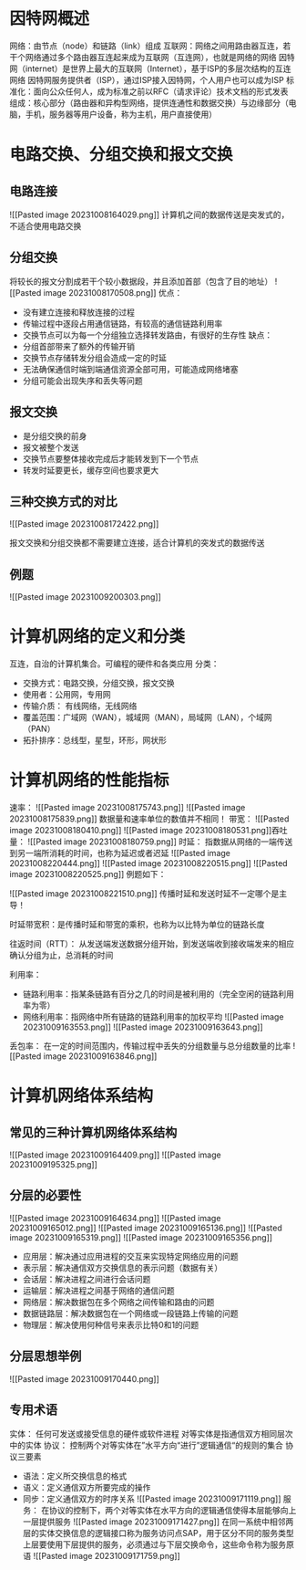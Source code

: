 # 因特网概述
网络：由节点（node）和链路（link）组成
互联网：网络之间用路由器互连，若干个网络通过多个路由器互连起来成为互联网（互连网），也就是网络的网络
因特网（internet）是世界上最大的互联网（Internet），基于ISP的多层次结构的互连网络
因特网服务提供者（ISP），通过ISP接入因特网，个人用户也可以成为ISP
标准化：面向公众任何人，成为标准之前以RFC（请求评论）技术文档的形式发表
组成：核心部分（路由器和异构型网络，提供连通性和数据交换）与边缘部分（电脑，手机，服务器等用户设备，称为主机，用户直接使用）
# 电路交换、分组交换和报文交换
## 电路连接

![[Pasted image 20231008164029.png]]
计算机之间的数据传送是突发式的，不适合使用电路交换
## 分组交换
将较长的报文分割成若干个较小数据段，并且添加首部（包含了目的地址）
![[Pasted image 20231008170508.png]]
优点：
- 没有建立连接和释放连接的过程
- 传输过程中逐段占用通信链路，有较高的通信链路利用率
- 交换节点可以为每一个分组独立选择转发路由，有很好的生存性
缺点：
- 分组首部带来了额外的传输开销
- 交换节点存储转发分组会造成一定的时延
- 无法确保通信时端到端通信资源全部可用，可能造成网络堵塞
- 分组可能会出现失序和丢失等问题

## 报文交换

- 是分组交换的前身
- 报文被整个发送
- 交换节点要整体接收完成后才能转发到下一个节点
- 转发时延要更长，缓存空间也要求更大

## 三种交换方式的对比

![[Pasted image 20231008172422.png]]

报文交换和分组交换都不需要建立连接，适合计算机的突发式的数据传送

## 例题
![[Pasted image 20231009200303.png]]
# 计算机网络的定义和分类

互连，自治的计算机集合。可编程的硬件和各类应用
分类：
- 交换方式：电路交换，分组交换，报文交换
- 使用者：公用网，专用网
- 传输介质： 有线网络，无线网络
- 覆盖范围：广域网（WAN），城域网（MAN），局域网（LAN），个域网（PAN）
- 拓扑排序：总线型，星型，环形，网状形

# 计算机网络的性能指标

速率：
![[Pasted image 20231008175743.png]]
![[Pasted image 20231008175839.png]]
数据量和速率单位的数值并不相同！
带宽：
![[Pasted image 20231008180410.png]]
![[Pasted image 20231008180531.png]]吞吐量：
![[Pasted image 20231008180759.png]]
时延：
指数据从网络的一端传送到另一端所消耗的时间，也称为延迟或者迟延
![[Pasted image 20231008220444.png]]
![[Pasted image 20231008220515.png]]
![[Pasted image 20231008220525.png]]
例题如下：

![[Pasted image 20231008221510.png]]
 传播时延和发送时延不一定哪个是主导！

时延带宽积：是传播时延和带宽的乘积，也称为以比特为单位的链路长度

往返时间（RTT）：
从发送端发送数据分组开始，到发送端收到接收端发来的相应确认分组为止，总消耗的时间

利用率：
- 链路利用率：指某条链路有百分之几的时间是被利用的（完全空闲的链路利用率为零）
- 网络利用率：指网络中所有链路的链路利用率的加权平均
![[Pasted image 20231009163553.png]]
![[Pasted image 20231009163643.png]]

丢包率：
在一定的时间范围内，传输过程中丢失的分组数量与总分组数量的比率
![[Pasted image 20231009163846.png]]

# 计算机网络体系结构
## 常见的三种计算机网络体系结构

![[Pasted image 20231009164409.png]]
![[Pasted image 20231009195325.png]]
## 分层的必要性

![[Pasted image 20231009164634.png]]
![[Pasted image 20231009165012.png]]
![[Pasted image 20231009165136.png]]
![[Pasted image 20231009165319.png]]
![[Pasted image 20231009165356.png]]
- 应用层：解决通过应用进程的交互来实现特定网络应用的问题
- 表示层：解决通信双方交换信息的表示问题（数据有关）
- 会话层：解决进程之间进行会话问题
- 运输层：解决进程之间基于网络的通信问题
- 网络层：解决数据包在多个网络之间传输和路由的问题
- 数据链路层：解决数据包在一个网络或一段链路上传输的问题
- 物理层：解决使用何种信号来表示比特0和1的问题

## 分层思想举例

![[Pasted image 20231009170440.png]]

## 专用术语
实体：
任何可发送或接受信息的硬件或软件进程
对等实体是指通信双方相同层次中的实体
协议：
控制两个对等实体在”水平方向“进行”逻辑通信“的规则的集合
协议三要素
- 语法：定义所交换信息的格式
- 语义：定义通信双方所要完成的操作
- 同步：定义通信双方的时序关系
![[Pasted image 20231009171119.png]]
服务：
在协议的控制下，两个对等实体在水平方向的逻辑通信使得本层能够向上一层提供服务
![[Pasted image 20231009171427.png]]
在同一系统中相邻两层的实体交换信息的逻辑接口称为服务访问点SAP，用于区分不同的服务类型
上层要使用下层提供的服务，必须通过与下层交换命令，这些命令称为服务原语
![[Pasted image 20231009171759.png]]
